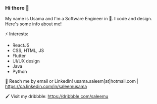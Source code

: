### Hi there 👋

<!--
**usamasaleem1/usamasaleem1** is a ✨ _special_ ✨ repository because its `README.md` (this file) appears on your GitHub profile.

Here are some ideas to get you started:

- 🔭 I’m currently working on ...
- 🌱 I’m currently learning ...
- 👯 I’m looking to collaborate on ...
- 🤔 I’m looking for help with ...
- 💬 Ask me about ...
- 📫 How to reach me: ...
- 😄 Pronouns: ...
- ⚡ Fun fact: ...
-->
My name is Usama and I'm a Software Engineer in 🍁. I code and design. Here's some info about me!

⚡ Interests:

- ReactJS
- CSS, HTML, JS
- Flutter
- UI/UX design
- Java
- Python

💬 Reach me by email or LinkedIn!  usama.saleem[at]hotmail.com | https://ca.linkedin.com/in/saleemusama

🖌️ Visit my dribbble: 
https://dribbble.com/saleemu
